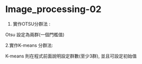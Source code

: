 # Image_processing-02
 
1. 實作OTSU分群法 : 

Otsu 設定為兩群(一個門檻值)

2.實作K-means 分群法: 

K-means 則在程式前面說明設定群數(至少3群), 並且可設定初始值